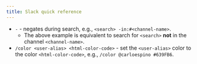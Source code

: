 ```yaml
---
title: Slack quick reference
---
```

- `-` - negates during search, e.g., `<search> -in:#<channel-name>`.
    - The above example is equivalent to search for `<search>` **not** in the channel `<channel-name>`.
- `/color <user-alias> <html-color-code>` - set the `<user-alias>` color to the color `<html-color-code>`, e.g., `/color @carloespino #639FB6`. 